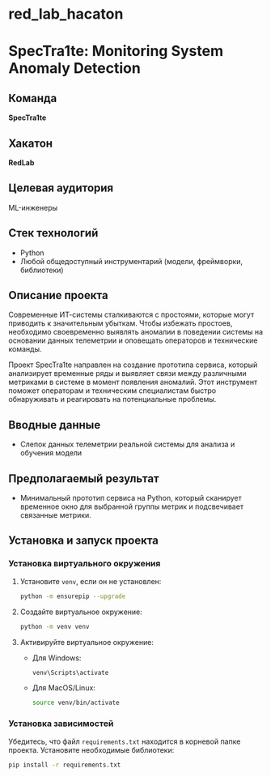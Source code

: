 # red_lab_hacaton

# SpecTra1te: Monitoring System Anomaly Detection

## Команда
**SpecTra1te**

## Хакатон
**RedLab**

## Целевая аудитория
ML-инженеры

## Стек технологий
- Python
- Любой общедоступный инструментарий (модели, фреймворки, библиотеки)

## Описание проекта
Современные ИТ-системы сталкиваются с простоями, которые могут приводить к значительным убыткам. Чтобы избежать простоев, необходимо своевременно выявлять аномалии в поведении системы на основании данных телеметрии и оповещать операторов и технические команды.

Проект SpecTra1te направлен на создание прототипа сервиса, который анализирует временные ряды и выявляет связи между различными метриками в системе в момент появления аномалий. Этот инструмент поможет операторам и техническим специалистам быстро обнаруживать и реагировать на потенциальные проблемы.

## Вводные данные
- Слепок данных телеметрии реальной системы для анализа и обучения модели

## Предполагаемый результат
- Минимальный прототип сервиса на Python, который сканирует временное окно для выбранной группы метрик и подсвечивает связанные метрики.

## Установка и запуск проекта

### Установка виртуального окружения

1. Установите `venv`, если он не установлен:
    ```sh
    python -m ensurepip --upgrade
    ```

2. Создайте виртуальное окружение:
    ```sh
    python -m venv venv
    ```

3. Активируйте виртуальное окружение:

    - Для Windows:
        ```sh
        venv\Scripts\activate
        ```
    - Для MacOS/Linux:
        ```sh
        source venv/bin/activate
        ```

### Установка зависимостей
Убедитесь, что файл `requirements.txt` находится в корневой папке проекта. Установите необходимые библиотеки:

```sh
pip install -r requirements.txt
